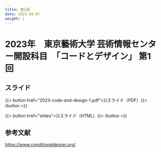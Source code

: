 ```yaml
---
title: 第1週
date: 2023-04-07
weight: 1
---
```


# 2023年　東京藝術大学 芸術情報センター開設科目　「コードとデザイン」 第1回

## スライド

{{< button href="2023-code-and-design-1.pdf">}}スライド（PDF）{{< /button >}}

{{< button href="slides">}}スライド（HTML）{{< /button >}}

## 参考文献

<https://www.conditionaldesign.org/>



